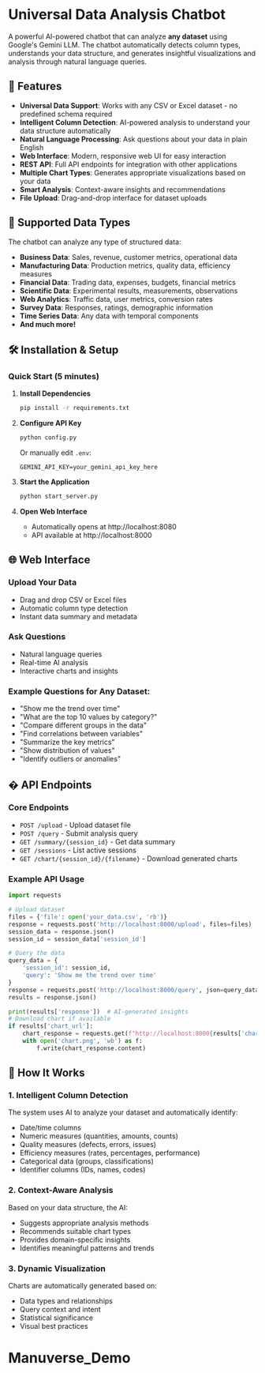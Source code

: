 # Universal Data Analysis Chatbot

A powerful AI-powered chatbot that can analyze **any dataset** using Google's Gemini LLM. The chatbot automatically detects column types, understands your data structure, and generates insightful visualizations and analysis through natural language queries.

## 🚀 Features

- **Universal Data Support**: Works with any CSV or Excel dataset - no predefined schema required
- **Intelligent Column Detection**: AI-powered analysis to understand your data structure automatically
- **Natural Language Processing**: Ask questions about your data in plain English
- **Web Interface**: Modern, responsive web UI for easy interaction
- **REST API**: Full API endpoints for integration with other applications
- **Multiple Chart Types**: Generates appropriate visualizations based on your data
- **Smart Analysis**: Context-aware insights and recommendations
- **File Upload**: Drag-and-drop interface for dataset uploads

## 🎯 Supported Data Types

The chatbot can analyze any type of structured data:

- **Business Data**: Sales, revenue, customer metrics, operational data
- **Manufacturing Data**: Production metrics, quality data, efficiency measures
- **Financial Data**: Trading data, expenses, budgets, financial metrics
- **Scientific Data**: Experimental results, measurements, observations
- **Web Analytics**: Traffic data, user metrics, conversion rates
- **Survey Data**: Responses, ratings, demographic information
- **Time Series Data**: Any data with temporal components
- **And much more!**

## 🛠️ Installation & Setup

### Quick Start (5 minutes)

1. **Install Dependencies**
   ```bash
   pip install -r requirements.txt
   ```

2. **Configure API Key**
   ```bash
   python config.py
   ```
   Or manually edit `.env`:
   ```
   GEMINI_API_KEY=your_gemini_api_key_here
   ```

3. **Start the Application**
   ```bash
   python start_server.py
   ```

4. **Open Web Interface**
   - Automatically opens at http://localhost:8080
   - API available at http://localhost:8000

## 🌐 Web Interface

### Upload Your Data
- Drag and drop CSV or Excel files
- Automatic column type detection
- Instant data summary and metadata

### Ask Questions
- Natural language queries
- Real-time AI analysis
- Interactive charts and insights

### Example Questions for Any Dataset:
- "Show me the trend over time"
- "What are the top 10 values by category?"
- "Compare different groups in the data"
- "Find correlations between variables"
- "Summarize the key metrics"
- "Show distribution of values"
- "Identify outliers or anomalies"

## � API Endpoints

### Core Endpoints

- `POST /upload` - Upload dataset file
- `POST /query` - Submit analysis query  
- `GET /summary/{session_id}` - Get data summary
- `GET /sessions` - List active sessions
- `GET /chart/{session_id}/{filename}` - Download generated charts

### Example API Usage

```python
import requests

# Upload dataset
files = {'file': open('your_data.csv', 'rb')}
response = requests.post('http://localhost:8000/upload', files=files)
session_data = response.json()
session_id = session_data['session_id']

# Query the data
query_data = {
    'session_id': session_id,
    'query': 'Show me the trend over time'
}
response = requests.post('http://localhost:8000/query', json=query_data)
results = response.json()

print(results['response'])  # AI-generated insights
# Download chart if available
if results['chart_url']:
    chart_response = requests.get(f"http://localhost:8000{results['chart_url']}")
    with open('chart.png', 'wb') as f:
        f.write(chart_response.content)
```

## 🧠 How It Works

### 1. Intelligent Column Detection
The system uses AI to analyze your dataset and automatically identify:
- Date/time columns
- Numeric measures (quantities, amounts, counts)
- Quality measures (defects, errors, issues)  
- Efficiency measures (rates, percentages, performance)
- Categorical data (groups, classifications)
- Identifier columns (IDs, names, codes)

### 2. Context-Aware Analysis
Based on your data structure, the AI:
- Suggests appropriate analysis methods
- Recommends suitable chart types
- Provides domain-specific insights
- Identifies meaningful patterns and trends

### 3. Dynamic Visualization
Charts are automatically generated based on:
- Data types and relationships
- Query context and intent
- Statistical significance
- Visual best practices
# Manuverse_Demo
